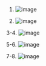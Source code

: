 1. ![image](https://github.com/user-attachments/assets/82a5580c-3c93-4546-b45a-035ffeed2065)

2. ![image](https://github.com/user-attachments/assets/9fe05b60-2af2-4002-b731-7aad232e6e46)

3-4. ![image](https://github.com/user-attachments/assets/e8a9770e-6e61-45ac-92fa-20218747e83c)

5-6. ![image](https://github.com/user-attachments/assets/d5faeff8-0464-462b-b022-dab4a1f0ec16)

7-8. ![image](https://github.com/user-attachments/assets/4b9b0cf8-6d54-4be5-be76-bf523fd63c78)
